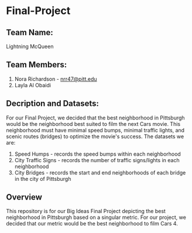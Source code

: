 # Final-Project

## Team Name:
Lightning McQueen

## Team Members:
1. Nora Richardson - nrr47@pitt.edu
2. Layla Al Obaidi

## Decription and Datasets:
For our Final Project, we decided that the best neighborhood in Pittsburgh would be the neighborhood best suited to film the next Cars movie. This neighborhood must have minimal speed bumps, minimal traffic lights, and scenic routes (bridges) to optimize the movie's success. The datasets we are:
1. Speed Humps - records the speed bumps within each neighborhood
2. City Traffic Signs - records the number of traffic signs/lights in each neighborhood
3. City Bridges - records the start and end neighborhoods of each bridge in the city of Pittsburgh

## Overview
This repository is for our Big Ideas Final Project depicting the best neighborhood in Pittsburgh based on a singular metric. For our project, we decided that our metric would be the best neighborhood to film Cars 4.